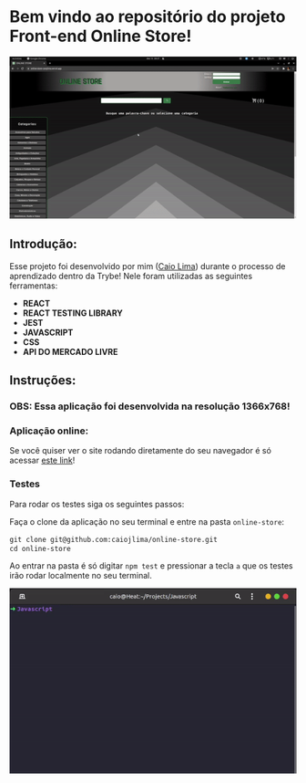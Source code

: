 # Bem vindo ao repositório do projeto Front-end Online Store!

![Gif da aplicação](/assets/aplication.gif)

## Introdução:

Esse projeto foi desenvolvido por mim ([Caio Lima](https://www.linkedin.com/in/caio-limah/)) durante o processo de aprendizado dentro da Trybe! Nele foram utilizadas as seguintes ferramentas:

- **REACT**
- **REACT TESTING LIBRARY**
- **JEST**
- **JAVASCRIPT**
- **CSS**
- **API DO MERCADO LIVRE**

## Instruções:

### OBS: Essa aplicação foi desenvolvida na resolução 1366x768!

### Aplicação online:

Se você quiser ver o site rodando diretamente do seu navegador é só acessar [este link](https://online-store-caiojlima.vercel.app/)!

### Testes

Para rodar os testes siga os seguintes passos:

Faça o clone da aplicação no seu terminal e entre na pasta `online-store`:

```
git clone git@github.com:caiojlima/online-store.git
cd online-store
```

Ao entrar na pasta é só digitar `npm test` e pressionar a tecla `a` que os testes irão rodar localmente no seu terminal.

![Gif npm test](/assets/tests.gif)
